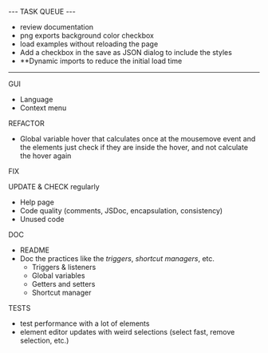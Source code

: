 
--- TASK QUEUE ---

- review documentation
- png exports background color checkbox
- load examples without reloading the page
- Add a checkbox in the save as JSON dialog to include the styles
- **Dynamic imports to reduce the initial load time

------------------

GUI
  - Language
  - Context menu

REFACTOR 
  - Global variable hover that calculates once at the mousemove event and the elements just check if they are inside the hover, and not calculate the hover again

FIX

UPDATE & CHECK regularly
  - Help page
  - Code quality (comments, JSDoc, encapsulation, consistency)
  - Unused code

DOC
  - README
  - Doc the practices like the *triggers*, *shortcut managers*, etc.
    - Triggers & listeners
    - Global variables
    - Getters and setters
    - Shortcut manager

TESTS
  - test performance with a lot of elements
  - element editor updates with weird selections (select fast, remove selection, etc.)